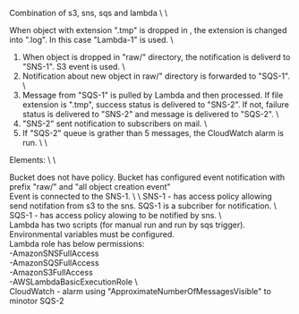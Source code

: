 Combination of s3, sns, sqs and lambda \ \

When object with extension ".tmp" is dropped in , the extension is changed into ".log". In this case "Lambda-1" is used. \


1. When object is dropped in "raw/" directory, the notification is deliverd to "SNS-1". S3 event is used. \
2. Notification about new object in raw/" directory is forwarded to "SQS-1". \
3. Message from "SQS-1" is pulled by Lambda and then processed. If file extension is ".tmp", success status is delivered to "SNS-2".
If not, failure status is delivered to "SNS-2" and message is delivered to "SQS-2". \ 
5. "SNS-2" sent notification to subscribers on mail. \
6. If "SQS-2" queue is grather than 5 messages, the CloudWatch alarm is run. \ \

Elements: \ \

Bucket does not have policy. Bucket has configured event notification with prefix "raw/" and "all object creation event" \
Event is connected to the SNS-1.
\ \ 
SNS-1 - has access policy allowing send notifation from s3 to the sns. SQS-1 is a subcriber for notification.
\ \
SQS-1 - has access policy alowing to be notified by sns.
\ \
Lambda has two scripts (for manual run and run by sqs trigger). Environmental variables must be configured. \
Lambda role has below permissions: \
-AmazonSNSFullAccess  \
-AmazonSQSFullAccess  \
-AmazonS3FullAccess  \
-AWSLambdaBasicExecutionRole
\ \
CloudWatch - alarm using "ApproximateNumberOfMessagesVisible" to minotor SQS-2




